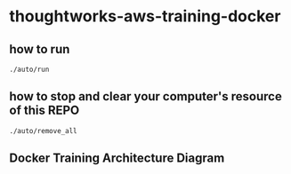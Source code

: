 # thoughtworks-aws-training-docker

## how to run
``./auto/run``

## how to stop and clear your computer's resource of this REPO
``./auto/remove_all``

## Docker Training Architecture Diagram
